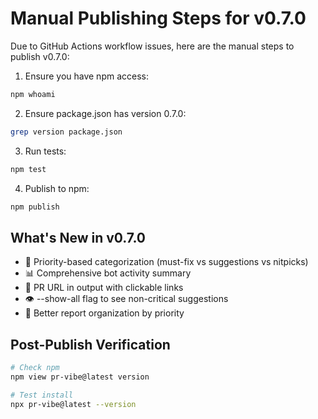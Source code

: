 # Manual Publishing Steps for v0.7.0

Due to GitHub Actions workflow issues, here are the manual steps to publish v0.7.0:

1. Ensure you have npm access:
```bash
npm whoami
```

2. Ensure package.json has version 0.7.0:
```bash
grep version package.json
```

3. Run tests:
```bash
npm test
```

4. Publish to npm:
```bash
npm publish
```

## What's New in v0.7.0
- 🎯 Priority-based categorization (must-fix vs suggestions vs nitpicks)
- 📊 Comprehensive bot activity summary
- 🔗 PR URL in output with clickable links
- 👁️ --show-all flag to see non-critical suggestions
- 📝 Better report organization by priority

## Post-Publish Verification
```bash
# Check npm
npm view pr-vibe@latest version

# Test install
npx pr-vibe@latest --version
```